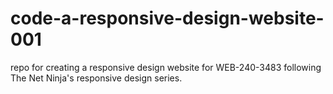 # code-a-responsive-design-website-001
repo for creating a responsive design website for WEB-240-3483 following The Net Ninja's responsive design series.
